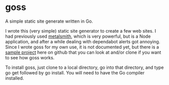 # goss

A simple static site generate written in Go.

I wrote this (very simple) static site generator to create a few web sites.  I had previously used [metalsmith](https://metalsmith.io), which is
very powerful, but is a Node application, and after a while dealing with dependabot alerts got annoying.  Since I wrote goss for my own use, it is
not documented yet, but there is a [sample project](https://github.com/brothertoad/uulists) here on github that you can look at and/or clone if you
want to see how goss works.

To install goss, just clone to a local directory, go into that directory, and type go get followed by go install.  You will need to have the Go
compiler installed.
